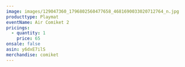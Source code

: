 ```yaml
---
image: images/129047360_1796802560477658_4681690033020712764_n.jpg
producttype: Playmat
eventName: Air Comiket 2
pricings:
  - quantity: 1
    price: 65
onsale: false
asin: y6dxE7ilS
merchandise: comiket
---
```

